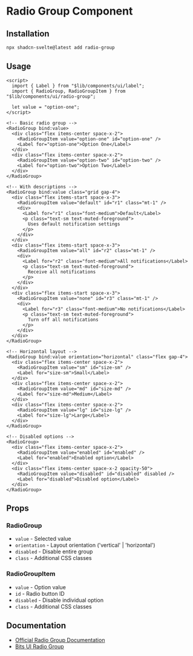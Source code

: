 # Radio Group Component

## Installation

```bash
npx shadcn-svelte@latest add radio-group
```

## Usage

```svelte
<script>
  import { Label } from "$lib/components/ui/label";
  import { RadioGroup, RadioGroupItem } from "$lib/components/ui/radio-group";
  
  let value = "option-one";
</script>

<!-- Basic radio group -->
<RadioGroup bind:value>
  <div class="flex items-center space-x-2">
    <RadioGroupItem value="option-one" id="option-one" />
    <Label for="option-one">Option One</Label>
  </div>
  <div class="flex items-center space-x-2">
    <RadioGroupItem value="option-two" id="option-two" />
    <Label for="option-two">Option Two</Label>
  </div>
</RadioGroup>

<!-- With descriptions -->
<RadioGroup bind:value class="grid gap-4">
  <div class="flex items-start space-x-3">
    <RadioGroupItem value="default" id="r1" class="mt-1" />
    <div>
      <Label for="r1" class="font-medium">Default</Label>
      <p class="text-sm text-muted-foreground">
        Uses default notification settings
      </p>
    </div>
  </div>
  <div class="flex items-start space-x-3">
    <RadioGroupItem value="all" id="r2" class="mt-1" />
    <div>
      <Label for="r2" class="font-medium">All notifications</Label>
      <p class="text-sm text-muted-foreground">
        Receive all notifications
      </p>
    </div>
  </div>
  <div class="flex items-start space-x-3">
    <RadioGroupItem value="none" id="r3" class="mt-1" />
    <div>
      <Label for="r3" class="font-medium">No notifications</Label>
      <p class="text-sm text-muted-foreground">
        Turn off all notifications
      </p>
    </div>
  </div>
</RadioGroup>

<!-- Horizontal layout -->
<RadioGroup bind:value orientation="horizontal" class="flex gap-4">
  <div class="flex items-center space-x-2">
    <RadioGroupItem value="sm" id="size-sm" />
    <Label for="size-sm">Small</Label>
  </div>
  <div class="flex items-center space-x-2">
    <RadioGroupItem value="md" id="size-md" />
    <Label for="size-md">Medium</Label>
  </div>
  <div class="flex items-center space-x-2">
    <RadioGroupItem value="lg" id="size-lg" />
    <Label for="size-lg">Large</Label>
  </div>
</RadioGroup>

<!-- Disabled options -->
<RadioGroup>
  <div class="flex items-center space-x-2">
    <RadioGroupItem value="enabled" id="enabled" />
    <Label for="enabled">Enabled option</Label>
  </div>
  <div class="flex items-center space-x-2 opacity-50">
    <RadioGroupItem value="disabled" id="disabled" disabled />
    <Label for="disabled">Disabled option</Label>
  </div>
</RadioGroup>
```

## Props

### RadioGroup
- `value` - Selected value
- `orientation` - Layout orientation ('vertical' | 'horizontal')
- `disabled` - Disable entire group
- `class` - Additional CSS classes

### RadioGroupItem
- `value` - Option value
- `id` - Radio button ID
- `disabled` - Disable individual option
- `class` - Additional CSS classes

## Documentation

- [Official Radio Group Documentation](https://www.shadcn-svelte.com/docs/components/radio-group)
- [Bits UI Radio Group](https://bits-ui.com/docs/components/radio-group)